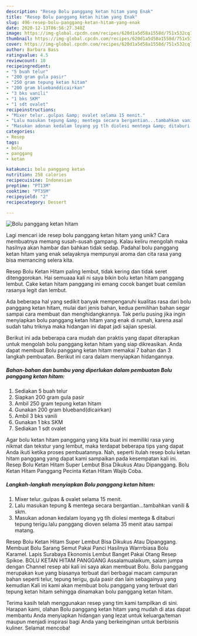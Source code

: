 ```yaml
---
description: "Resep Bolu panggang ketan hitam yang Enak"
title: "Resep Bolu panggang ketan hitam yang Enak"
slug: 496-resep-bolu-panggang-ketan-hitam-yang-enak
date: 2020-12-13T06:56:27.348Z
image: https://img-global.cpcdn.com/recipes/620d1a5d58a1558d/751x532cq70/bolu-panggang-ketan-hitam-foto-resep-utama.jpg
thumbnail: https://img-global.cpcdn.com/recipes/620d1a5d58a1558d/751x532cq70/bolu-panggang-ketan-hitam-foto-resep-utama.jpg
cover: https://img-global.cpcdn.com/recipes/620d1a5d58a1558d/751x532cq70/bolu-panggang-ketan-hitam-foto-resep-utama.jpg
author: Barbara Bass
ratingvalue: 4.5
reviewcount: 10
recipeingredient:
- "5 buah telur"
- "200 gram gula pasir"
- "250 gram tepung ketan hitam"
- "200 gram bluebanddicairkan"
- "3 bks vanili"
- "1 bks SKM"
- "1 sdt ovalet"
recipeinstructions:
- "Mixer telur..gulpas &amp; ovalet selama 15 menit."
- "Lalu masukan tepung &amp; mentega secara bergantian...tambahkan vanili &amp; skm."
- "Masukan adonan kedalam loyang yg tlh diolesi mentega &amp; ditaburi tepung terigu.lalu panggang dioven selama 35 menit atau sampai matang."
categories:
- Resep
tags:
- bolu
- panggang
- ketan

katakunci: bolu panggang ketan 
nutrition: 258 calories
recipecuisine: Indonesian
preptime: "PT13M"
cooktime: "PT35M"
recipeyield: "2"
recipecategory: Dessert

---
```



![Bolu panggang ketan hitam](https://img-global.cpcdn.com/recipes/620d1a5d58a1558d/751x532cq70/bolu-panggang-ketan-hitam-foto-resep-utama.jpg)

Lagi mencari ide resep bolu panggang ketan hitam yang unik? Cara membuatnya memang susah-susah gampang. Kalau keliru mengolah maka hasilnya akan hambar dan bahkan tidak sedap. Padahal bolu panggang ketan hitam yang enak selayaknya mempunyai aroma dan cita rasa yang bisa memancing selera kita.

Resep Bolu Ketan Hitam paling lembut, tidak kering dan tidak seret ditenggorokan. Hai semuaaa kali ni saya bikin bolu ketan hitam panggang lembut. Cake ketan hitam panggang ini emang cocok banget buat cemilan rasanya legit dan lembut.

Ada beberapa hal yang sedikit banyak mempengaruhi kualitas rasa dari bolu panggang ketan hitam, mulai dari jenis bahan, kedua pemilihan bahan segar sampai cara membuat dan menghidangkannya. Tak perlu pusing jika ingin menyiapkan bolu panggang ketan hitam yang enak di rumah, karena asal sudah tahu triknya maka hidangan ini dapat jadi sajian spesial.


Berikut ini ada beberapa cara mudah dan praktis yang dapat diterapkan untuk mengolah bolu panggang ketan hitam yang siap dikreasikan. Anda dapat membuat Bolu panggang ketan hitam memakai 7 bahan dan 3 langkah pembuatan. Berikut ini cara dalam menyiapkan hidangannya.

<!--inarticleads1-->

##### Bahan-bahan dan bumbu yang diperlukan dalam pembuatan Bolu panggang ketan hitam:

1. Sediakan 5 buah telur
1. Siapkan 200 gram gula pasir
1. Ambil 250 gram tepung ketan hitam
1. Gunakan 200 gram blueband(dicairkan)
1. Ambil 3 bks vanili
1. Gunakan 1 bks SKM
1. Sediakan 1 sdt ovalet


Agar bolu ketan hitam panggang yang kita buat ini memiliki rasa yang nikmat dan tekstur yang lembut, maka terdapat beberapa tips yang dapat Anda ikuti ketika proses pembuatannya. Nah, seperti itulah resep bolu ketan hitam panggang yang dapat kami sampaikan pada kesempatan kali ini. Resep Bolu Ketan Hitam Super Lembut Bisa Dikukus Atau Dipanggang. Bolu Ketan Hitam Panggang Pecinta Ketan Hitam Wajib Coba. 

<!--inarticleads2-->

##### Langkah-langkah menyiapkan Bolu panggang ketan hitam:

1. Mixer telur..gulpas &amp; ovalet selama 15 menit.
1. Lalu masukan tepung &amp; mentega secara bergantian...tambahkan vanili &amp; skm.
1. Masukan adonan kedalam loyang yg tlh diolesi mentega &amp; ditaburi tepung terigu.lalu panggang dioven selama 35 menit atau sampai matang.


Resep Bolu Ketan Hitam Super Lembut Bisa Dikukus Atau Dipanggang. Membuat Bolu Sarang Semut Pakai Panci Hasilnya Warrrbiasa Bolu Karamel. Lapis Surabaya Ekonomis Lembut Banget Pakai Otang Resep Spikoe. BOLU KETAN HITAM PANGGANG Assalamualaikum, salam jumpa dengan Channel resep abi kali ini saya akan membuat Bolu. Bolu panggang merupakan kue yang biasanya terbuat dari berbagai macam campuran bahan seperti telur, tepung terigu, gula pasir dan lain sebagainya yang kemudian Kali ini kami akan membuat bolu panggang yang terbuat dari tepung ketan hitam sehingga dinamakan bolu panggang ketan hitam. 

Terima kasih telah menggunakan resep yang tim kami tampilkan di sini. Harapan kami, olahan Bolu panggang ketan hitam yang mudah di atas dapat membantu Anda menyiapkan hidangan yang lezat untuk keluarga/teman maupun menjadi inspirasi bagi Anda yang berkeinginan untuk berbisnis kuliner. Selamat mencoba!
